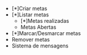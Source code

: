 - [*]Criar metas
- [*]Listar metas
    - [*]Metas realizadas
    - Metas Abertas
- [*]Marcar/Desmarcar metas
- Remover metas
- Sistema de mensagens